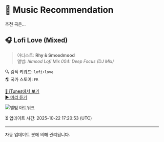 
# 🎵 Music Recommendation

추천 곡은...

## 🎧 Lofi Love (Mixed)  
> 아티스트: **Rhy & Smoodmood**  
> 앨범: _himood Lofi Mix 004: Deep Focus (DJ Mix)_  

🔍 검색 키워드: `lofi+love`  
🌎 국가 스토어: `FR`

[🔗 iTunes에서 보기](https://music.apple.com/fr/album/lofi-love-mixed/1711884939?i=1711885331&uo=4)  
[▶️ 미리 듣기](https://audio-ssl.itunes.apple.com/itunes-assets/AudioPreview116/v4/d1/fc/29/d1fc29cb-6579-1d80-a91d-e15852d5d665/mzaf_3013100850096631780.plus.aac.p.m4a)

![앨범 아트워크](https://is1-ssl.mzstatic.com/image/thumb/Music116/v4/6c/61/ed/6c61ed78-4de0-0e93-2f9c-efc8089aab3f/e6b36036-f0a9-4e3e-9ed3-36208c74c082.jpg/100x100bb.jpg)

⏳ 업데이트 시간: 2025-10-22 17:20:53 (UTC)

---
자동 업데이트 봇에 의해 관리됩니다.
